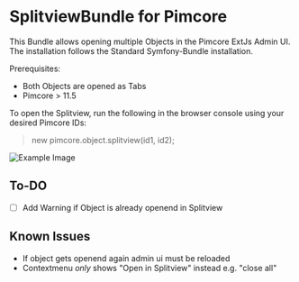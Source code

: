 # SplitviewBundle for Pimcore

This Bundle allows opening multiple Objects in the Pimcore ExtJs Admin UI. The installation follows the Standard Symfony-Bundle installation.

Prerequisites: 
- Both Objects are opened as Tabs
- Pimcore > 11.5

To open the Splitview, run the following in the browser console using your desired Pimcore IDs:
> new pimcore.object.splitview(id1, id2);

![Example Image](/public/imagesdemo-image.png)

## To-DO
- [ ] Add Warning if Object is already openend in Splitview

## Known Issues
- If object gets openend again admin ui must be reloaded
- Contextmenu *only* shows "Open in Splitview" instead e.g. "close all"